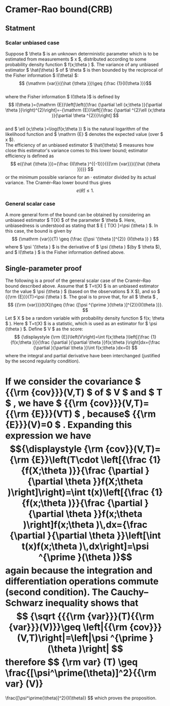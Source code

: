 # Cramer-Rao bound(CRB)  
## Statment  
### Scalar unbiased case  
Suppose $ \theta $ is an unknown deterministic parameter which is to be estimated from measurements $ x $, distributed according to some probability density function $ f(x;\theta ) $. The variance of any unbiased estimator $ \hat{\theta} $ of $ \theta $ is then bounded by the reciprocal of the Fisher information $ I(\theta) $:
$$ {\mathrm  {var}}({\hat  {\theta }})\geq {\frac  {1}{I(\theta )}}$$  
where the Fisher information $ I(\theta )$ is defined by
$$ I(\theta )={\mathrm  {E}}\left[\left({\frac  {\partial \ell (x;\theta )}{\partial \theta }}\right)^{2}\right]=-{\mathrm  {E}}\left[{\frac  {\partial ^{2}\ell (x;\theta )}{\partial \theta ^{2}}}\right] $$  
and $ \ell (x;\theta )=\log(f(x;\theta )) $ is the natural logarithm of the likelihood function and $ \mathrm {E} $ denotes the expected value (over $ x $).  
The efficiency of an unbiased estimator $ \hat{\theta} $ measures how close this estimator's variance comes to this lower bound; estimator efficiency is defined as  
$$ e({\hat  {\theta }})={\frac  {I(\theta )^{{-1}}}{{{\rm {var}}}({\hat  {\theta }})}} $$
or the minimum possible variance for an · estimator divided by its actual variance. The Cramér–Rao lower bound thus gives
$$ {\displaystyle e({\hat {\theta }})\leq 1.} $$  

### General scalar case  
A more general form of the bound can be obtained by considering an unbiased estimator $ T(X) $ of the parameter $ \theta $. Here, unbiasedness is understood as stating that $ E [ T(X) ]=\psi (\theta ) $. In this case, the bound is given by
$$ {\mathrm  {var}}(T) \geq {\frac  {[\psi '(\theta )]^{2}} {I(\theta )} } $$
where $ \psi '(\theta ) $ is the derivative of $ \psi (\theta ) $(by $ \theta $), and $ I(\theta ) $ is the Fisher information defined above.

## Single-parameter proof  
The following is a proof of the general scalar case of the Cramér–Rao bound described above. Assume that $ T=t(X) $ is an unbiased estimator for the value $ \psi (\theta ) $ (based on the observations $ X $), and so $ {{\rm {E}}}(T)=\psi (\theta ) $. The goal is to prove that, for all $ \theta $ ,$$ {{\rm {var}}}(t(X))\geq {\frac  {[\psi ^{\prime }(\theta )]^{2}}{I(\theta )}}. $$
Let $ X $ be a random variable with probability density function $ f(x; \theta $ ). Here $ T=t(X) $ is a statistic, which is used as an estimator for $  \psi (\theta ) $. Define $ V $ as the score:$$ {\displaystyle {\rm {E}}\left(V\right)=\int f(x;\theta )\left[{\frac {1}{f(x;\theta )}}{\frac {\partial }{\partial \theta }}f(x;\theta )\right]dx={\frac {\partial }{\partial \theta }}\int f(x;\theta )dx=0} $$
where the integral and partial derivative have been interchanged (justified by the second regularity condition).  

If we consider the covariance $ {{\rm {cov}}}(V,T) $ of $ V $ and $ T $ , we have $ {{\rm {cov}}}(V,T)={{\rm {E}}}(VT) $ , because$ {{\rm {E}}}(V)=0 $ . Expanding this expression we have $${\displaystyle {\rm {cov}}(V,T)={\rm {E}}\left(T\cdot \left[{\frac {1}{f(X;\theta )}}{\frac {\partial }{\partial \theta }}f(X;\theta )\right]\right)=\int t(x)\left[{\frac {1}{f(x;\theta )}}{\frac {\partial }{\partial \theta }}f(x;\theta )\right]f(x;\theta )\,dx={\frac {\partial }{\partial \theta }}\left[\int t(x)f(x;\theta )\,dx\right]=\psi ^{\prime }(\theta )}$$
again because the integration and differentiation operations commute (second condition).
The Cauchy–Schwarz inequality shows that
$$ {\sqrt  {{{\rm {var}}}(T){{\rm {var}}}(V)}}\geq \left|{{\rm {cov}}}(V,T)\right|=\left|\psi ^{\prime }(\theta )\right| $$
therefore
$$ 
{\rm var}  (T) \geq \frac{[\psi^\prime(\theta)]^2}{{\rm var} (V)}
=
\frac{[\psi^\prime(\theta)]^2}{I(\theta)}
 $$
which proves the proposition.

